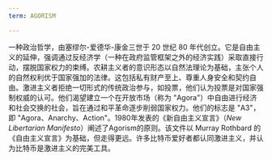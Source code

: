 ```yaml
---
term: AGORISM

---
```

一种政治哲学，由塞缪尔-爱德华-康金三世于 20 世纪 80 年代创立。它是自由主义的延伸，强调通过反经济学（一种在政府监管框架之外的经济实践）采取直接行动，摆脱国家权力的束缚。农耕主义者的意识形态以自然法理论为基础，主张个人的自然权利优于国家强加的法律。这包括私有财产至上、尊重人身安全和契约自由。激进主义者拒绝一切形式的传统政治参与，如投票，他们认为投票是对国家强制权威的认可。他们渴望建立一个在开放市场（称为 "Agora"）中自由进行经济和社会交换的社会，旨在通过和平革命逐步削弱国家权力。他们的标志是 "A3"，即 "Agora、Anarchy、Action"。1980年发表的《新自由主义宣言》（*New Libertarian Manifesto*）阐述了Agorism的原则。该文件以 Murray Rothbard 的《自由主义宣言》为基础，但走得更远。许多比特币爱好者都认同激进主义，并认为比特币是激进主义的完美工具。